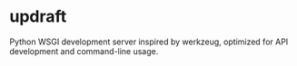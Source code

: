 # updraft
Python WSGI development server inspired by werkzeug, optimized for API development and command-line usage.
